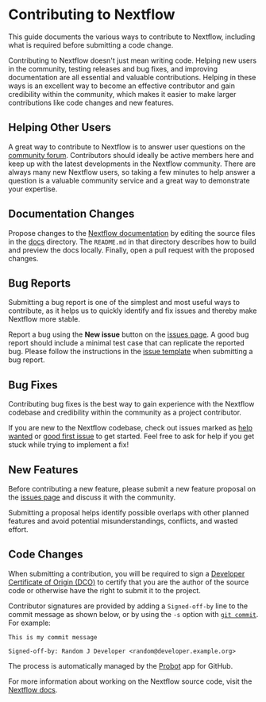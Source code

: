 # Contributing to Nextflow

This guide documents the various ways to contribute to Nextflow, including what is required before submitting a code change.

Contributing to Nextflow doesn't just mean writing code. Helping new users in the community, testing releases and bug fixes, and improving documentation are all essential and valuable contributions. Helping in these ways is an excellent way to become an effective contributor and gain credibility within the community, which makes it easier to make larger contributions like code changes and new features.

## Helping Other Users

A great way to contribute to Nextflow is to answer user questions on the [community forum](https://community.seqera.io). Contributors should ideally be active members here and keep up with the latest developments in the Nextflow community. There are always many new Nextflow users, so taking a few minutes to help answer a question is a valuable community service and a great way to demonstrate your expertise.

## Documentation Changes

Propose changes to the [Nextflow documentation](https://nextflow.io/docs/latest/) by editing the source files in the [docs](https://github.com/nextflow-io/nextflow/tree/master/docs) directory. The `README.md` in that directory describes how to build and preview the docs locally. Finally, open a pull request with the proposed changes.

## Bug Reports

Submitting a bug report is one of the simplest and most useful ways to contribute, as it helps us to quickly identify and fix issues and thereby make Nextflow more stable.

Report a bug using the **New issue** button on the [issues page](https://github.com/nextflow-io/nextflow/issues). A good bug report should include a minimal test case that can replicate the reported bug. Please follow the instructions in the [issue template](https://github.com/nextflow-io/nextflow/blob/master/.github/issue_template.md) when submitting a bug report.

## Bug Fixes

Contributing bug fixes is the best way to gain experience with the Nextflow codebase and credibility within the community as a project contributor.

If you are new to the Nextflow codebase, check out issues marked as [help wanted](https://github.com/nextflow-io/nextflow/issues?q=is%3Aissue+is%3Aopen+label%3A%22help+wanted%22) or [good first issue](https://github.com/nextflow-io/nextflow/issues?q=is%3Aissue+is%3Aopen+label%3A%22good+first+issue%22+) to get started. Feel free to ask for help if you get stuck while trying to implement a fix!

## New Features

Before contributing a new feature, please submit a new feature proposal on the [issues page](https://github.com/nextflow-io/nextflow/issues) and discuss it with the community.

Submitting a proposal helps identify possible overlaps with other planned features and avoid potential misunderstandings, conflicts, and wasted effort.

## Code Changes

When submitting a contribution, you will be required to sign a [Developer Certificate of Origin (DCO)](https://developercertificate.org/) to certify that you are the author of the source code or otherwise have the right to submit it to the project.

Contributor signatures are provided by adding a `Signed-off-by` line to the commit message as shown below, or by using the `-s` option with [`git commit`](https://help.github.com/articles/signing-commits/). For example:

```
This is my commit message

Signed-off-by: Random J Developer <random@developer.example.org>
```

The process is automatically managed by the [Probot](https://probot.github.io/apps/dco/) app for GitHub.

For more information about working on the Nextflow source code, visit the [Nextflow docs](https://nextflow.io/docs/latest/developer/).
